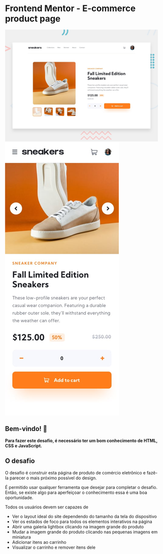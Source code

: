 # Frontend Mentor - E-commerce product page

![Visualização desktop do design para o desafio de codificação da página do produto de comércio eletrônico](./public/design/desktop-preview.jpg)
![Visualização mobile do design para o desafio de codificação da página do produto de comércio eletrônico](./public/design/mobile-design.jpg)

## Bem-vindo! 👋

**Para fazer este desafio, é necessário ter um bom conhecimento de HTML, CSS e JavaScript.**

## O desafio

O desafio é construir esta página de produto de comércio eletrônico e fazê-la parecer o mais próximo possível do design.

É permitido usar qualquer ferramenta que desejar para completar o desafio. Então, se existe algo para aperfeiçoar o conhecimento essa é uma boa oportunidade.

Todos os usuários devem ser capazes de

-  Ver o layout ideal do site dependendo do tamanho da tela do dispositivo
-  Ver os estados de foco para todos os elementos interativos na página
-  Abrir uma galeria lightbox clicando na imagem grande do produto
-  Mudar a imagem grande do produto clicando nas pequenas imagens em miniatura
-  Adicionar itens ao carrinho
-  Visualizar o carrinho e remover itens dele